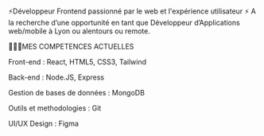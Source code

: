 ⚡Développeur Frontend passionné par le web et l'expérience utilisateur ⚡
A la recherche d’une opportunité en tant que Développeur d’Applications web/mobile à Lyon ou alentours ou remote.

👨🏽‍💻MES COMPETENCES ACTUELLES

Front-end : React, HTML5, CSS3, Tailwind

Back-end : Node.JS, Express

Gestion de bases de données : MongoDB

Outils et methodologies : Git

UI/UX Design : Figma

